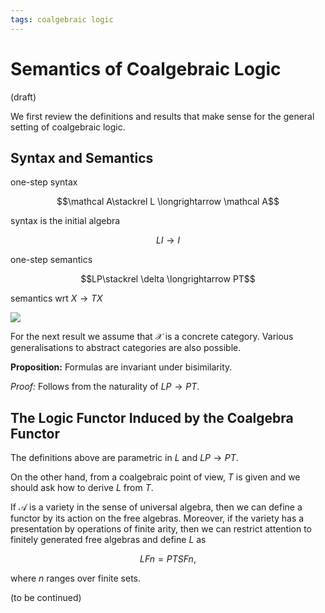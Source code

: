 ```yaml
---
tags: coalgebraic logic
---
```

$\newcommand{\sem}[1]{[\![#1]\!]}$

# Semantics of Coalgebraic Logic

(draft) 

We first review the definitions and results that make sense for the general setting of coalgebraic logic.

## Syntax and Semantics

one-step syntax

$$\mathcal A\stackrel L \longrightarrow \mathcal A$$

syntax is the initial algebra

$$LI\longrightarrow I$$

one-step semantics

$$LP\stackrel \delta \longrightarrow PT$$

semantics wrt $X\to TX$

![](https://i.imgur.com/AGBiZjm.png)

For the next result we assume that $\mathcal X$ is a concrete category. Various generalisations to abstract categories are also possible.

**Proposition:** Formulas are invariant under bisimilarity.

*Proof:* Follows from the naturality of $LP \to PT$.

## The Logic Functor Induced by the Coalgebra Functor

The definitions above are parametric in $L$ and $LP\to PT$.

On the other hand, from a coalgebraic point of view, $T$ is given and we should ask how to derive $L$ from $T$.

If $\mathcal A$ is a variety in the sense of universal algebra, then we can define a functor by its action on the free algebras. Moreover, if the variety has a presentation by operations of finite arity, then we can restrict attention to finitely generated free algebras and define $L$ as

$$LFn=PTSFn,$$

where $n$ ranges over finite sets.

(to be continued)




